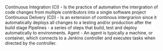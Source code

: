 Continuous Integration (CI) - Is the practice of automation the intergration of code changes from multiple contributors into a single software project
Continuous Delivery (CD) - Is an extension of continous intergrarion since it automatically deploys all changes to a testing and/or production after the build stage
Pipelines - a series of steps that build, test and deploy automatically to environments.
Agent - An agent is typically a machine, or container, which connects to a Jenkins controller and executes tasks when directed by the controller.